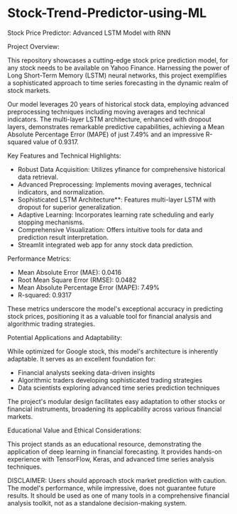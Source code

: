 # Stock-Trend-Predictor-using-ML
Stock Price Predictor: Advanced LSTM Model with RNN

Project Overview:

This repository showcases a cutting-edge stock price prediction model, for any stock needs to be available on Yahoo Finance. Harnessing the power of Long Short-Term Memory (LSTM) neural networks, this project exemplifies a sophisticated approach to time series forecasting in the dynamic realm of stock markets.

Our model leverages 20 years of historical stock data, employing advanced preprocessing techniques including moving averages and technical indicators. The multi-layer LSTM architecture, enhanced with dropout layers, demonstrates remarkable predictive capabilities, achieving a Mean Absolute Percentage Error (MAPE) of just 7.49% and an impressive R-squared value of 0.9317.

Key Features and Technical Highlights:

- Robust Data Acquisition: Utilizes yfinance for comprehensive historical data retrieval.
- Advanced Preprocessing: Implements moving averages, technical indicators, and normalization.
- Sophisticated LSTM Architecture**: Features multi-layer LSTM with dropout for superior generalization.
- Adaptive Learning: Incorporates learning rate scheduling and early stopping mechanisms.
- Comprehensive Visualization: Offers intuitive tools for data and prediction result interpretation.
- Streamlit integrated web app for anny stock data prediction.

Performance Metrics:

- Mean Absolute Error (MAE): 0.0416
- Root Mean Square Error (RMSE): 0.0482
- Mean Absolute Percentage Error (MAPE): 7.49%
- R-squared: 0.9317

These metrics underscore the model's exceptional accuracy in predicting stock prices, positioning it as a valuable tool for financial analysis and algorithmic trading strategies.

Potential Applications and Adaptability:

While optimized for Google stock, this model's architecture is inherently adaptable. It serves as an excellent foundation for:
- Financial analysts seeking data-driven insights
- Algorithmic traders developing sophisticated trading strategies
- Data scientists exploring advanced time series prediction techniques

The project's modular design facilitates easy adaptation to other stocks or financial instruments, broadening its applicability across various financial markets.

Educational Value and Ethical Considerations:

This project stands as an educational resource, demonstrating the application of deep learning in financial forecasting. It provides hands-on experience with TensorFlow, Keras, and advanced time series analysis techniques.

DISCLAIMER: Users should approach stock market prediction with caution. The model's performance, while impressive, does not guarantee future results. It should be used as one of many tools in a comprehensive financial analysis toolkit, not as a standalone decision-making system.
